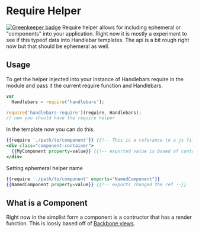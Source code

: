 Require Helper
==============

[![Greenkeeper badge](https://badges.greenkeeper.io/jcblw/handlebars-require.svg)](https://greenkeeper.io/)
Require helper allows for including ephemeral or "components" into your application. Right now it is mostly a experiment to see if this typeof data into Handlebar templates. The api is a bit rough right now but that should be ephemeral as well.

Usage
--------------

To get the helper injected into your instance of Handlebars require in the module and pass it the current require function and Handlebars.

```javascript
var 
  Handlebars = require('handlebars');

require('handlebars-require')(require, Handlebars); 
// now you should have the require helper
```

In the template now you can do this.

```handlebars
{{require './path/to/component'}} {{!-- This is a referance to a js file --}}
<div class="component-container">
  {{MyComponent property=value}} {{!-- exported value is based of contructor.name --}}
</div>
```

Setting ephemeral helper name

```handlebars
{{require './path/to/component' exports="NamedComponent"}}
{{NamedComponent property=value}} {{!-- exports changed the ref --}}
```

What is a Component
---------------------
Right now in the simplist form a component is a contructor that has a render function. This is loosly based off of [Backbone views](http://backbonejs.org/#View).
